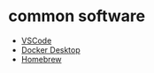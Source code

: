 # common software

- [VSCode](https://code.visualstudio.com/download)
- [Docker Desktop](https://docs.docker.com/desktop/setup/install/mac-install/)
- [Homebrew](https://brew.sh/)

